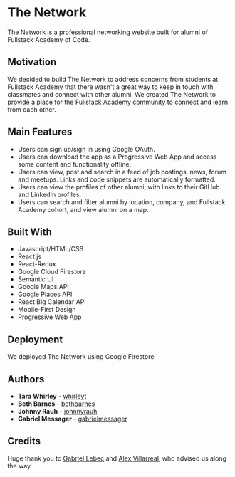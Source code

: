 # The Network

The Network is a professional networking website built for alumni of Fullstack Academy of Code.

## Motivation

We decided to build The Network to address concerns from students at Fullstack Academy that there wasn't a great way to keep in touch with classmates and connect with other alumni. We created The Network to provide a place for the Fullstack Academy community to connect and learn from each other.

## Main Features

* Users can sign up/sign in using Google OAuth.
* Users can download the app as a Progressive Web App and access some content and functionality offline.
* Users can view, post and search in a feed of job postings, news, forum and meetups. Links and code snippets are automatically formatted.
* Users can view the profiles of other alumni, with links to their GitHub and LinkedIn profiles.
* Users can search and filter alumni by location, company, and Fullstack Academy cohort, and view alumni on a map.

## Built With

* Javascript/HTML/CSS
* React.js
* React-Redux
* Google Cloud Firestore
* Semantic UI
* Google Maps API
* Google Places API
* React Big Calendar API
* Mobile-First Design
* Progressive Web App

## Deployment

We deployed The Network using Google Firestore.

## Authors

* **Tara Whirley** - [whirleyt](https://github.com/whirleyt)
* **Beth Barnes** - [bethbarnes](https://github.com/bethbarnes)
* **Johnny Rauh** - [johnnyrauh](https://github.com/johnnyrauh)
* **Gabriel Messager** - [gabrielmessager](https://github.com/gabrielmessager)

## Credits

Huge thank you to [Gabriel Lebec](https://github.com/glebec) and [Alex Villarreal](https://github.com/alexv), who advised us along the way.
